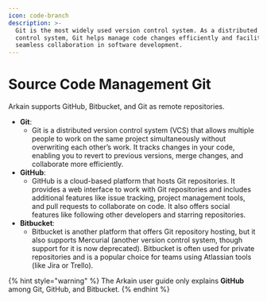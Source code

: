 ```yaml
---
icon: code-branch
description: >-
  Git is the most widely used version control system. As a distributed version
  control system, Git helps manage code changes efficiently and facilitates
  seamless collaboration in software development.
---
```


# Source Code Management Git

Arkain supports GitHub, Bitbucket, and Git as remote repositories.

* **Git**:
  * Git is a distributed version control system (VCS) that allows multiple people to work on the same project simultaneously without overwriting each other’s work. It tracks changes in your code, enabling you to revert to previous versions, merge changes, and collaborate more efficiently.
* **GitHub**:
  * GitHub is a cloud-based platform that hosts Git repositories. It provides a web interface to work with Git repositories and includes additional features like issue tracking, project management tools, and pull requests to collaborate on code. It also offers social features like following other developers and starring repositories.
* **Bitbucket**:
  * Bitbucket is another platform that offers Git repository hosting, but it also supports Mercurial (another version control system, though support for it is now deprecated). Bitbucket is often used for private repositories and is a popular choice for teams using Atlassian tools (like Jira or Trello).

{% hint style="warning" %}
The Arkain user guide only explains **GitHub** among Git, GitHub, and Bitbucket.
{% endhint %}
